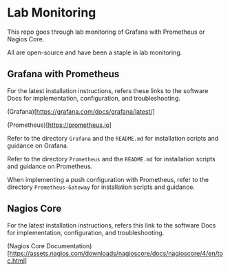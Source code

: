 # Lab Monitoring

This repo goes through lab monitoring of Grafana with Prometheus or Nagios Core.

All are open-source and have been a staple in lab monitoring.

## Grafana with Prometheus

For the latest installation instructions, refers these links to the software Docs for implementation, configuration, and troubleshooting.

(Grafana)[https://grafana.com/docs/grafana/latest/]

(Prometheus)[https://prometheus.io]

Refer to the directory `Grafana` and the `README.md` for installation scripts and guidance on Grafana.

Refer to the directory `Prometheus` and the `README.md` for installation scripts and guidance on Prometheus.

When implementing a push configuration with Prometheus, refer to the directory `Prometheus-Gateway` for installation scripts and guidance.

## Nagios Core

For the latest installation instructions, refers this link to the software Docs for implementation, configuration, and troubleshooting.

(Nagios Core Documentation)[https://assets.nagios.com/downloads/nagioscore/docs/nagioscore/4/en/toc.html]